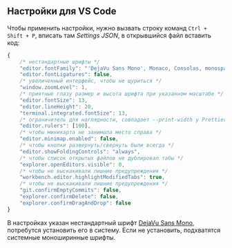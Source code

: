 ## Настройки для VS Code
Чтобы применить настройки, нужно вызвать строку команд `Ctrl + Shift + P`, вписать там _Settings JSON_, в открывшийся файл вставить код:

```js
{
    /* нестандартные шрифты */
    "editor.fontFamily": "'DejaVu Sans Mono', Monaco, Consolas, monospace",
    "editor.fontLigatures": false,
    /* увеличенный интерфейс, чтобы не щуриться */
    "window.zoomLevel": 1,
    /* приятные глазу размер и высота шрифта при указанном масштабе */
    "editor.fontSize": 13,
    "editor.lineHeight": 20,
    "terminal.integrated.fontSize": 13,
    /* ограничитель для наглядности, совпадает --print-width у Prettier */
    "editor.rulers": [100],
    /* чтобы миникарта не занимала место справа */
    "editor.minimap.enabled": false,
    /* чтобы кнопки развернуть/свернуть были всегда */
    "editor.showFoldingControls": "always",
    /* чтобы список открытых файлов не дублировал табы */
    "explorer.openEditors.visible": 0,
    /* чтобы не выскакивали лишние предупреждения */
    "workbench.editor.highlightModifiedTabs": true,
    /* чтобы не выскакивали лишние предупреждения */
    "git.confirmEmptyCommits": false,
    "explorer.confirmDelete": false,
    "explorer.confirmDragAndDrop": false
}
```

В настройках указан нестандартный шрифт [DejaVu Sans Mono](https://dejavu-fonts.github.io/), потребутся установить его в систему. Если не установить, подхватятся системные моноширинные шрифты.
